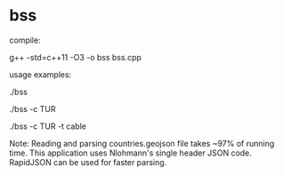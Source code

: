 # bss
compile:

g++ -std=c++11 -O3 -o bss bss.cpp

usage examples:

./bss

./bss -c TUR

./bss -c TUR -t cable

Note: Reading and parsing countries.geojson file takes ~97% of running time. This application uses Nlohmann's single header JSON code. RapidJSON can be used for faster parsing.
